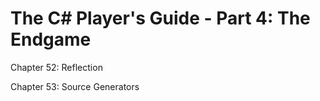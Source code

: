 # The C# Player's Guide - Part 4: The Endgame

Chapter 52: Reflection


Chapter 53: Source Generators


